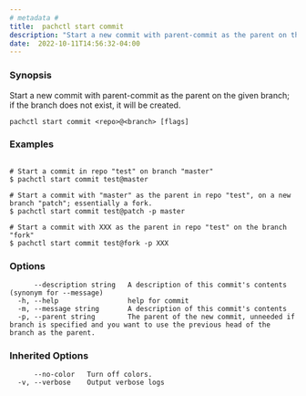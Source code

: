 ```yaml
---
# metadata # 
title:  pachctl start commit
description: "Start a new commit with parent-commit as the parent on the given branch; if the branch does not exist, it will be created."
date:  2022-10-11T14:56:32-04:00
---
```


### Synopsis

Start a new commit with parent-commit as the parent on the given branch; if the branch does not exist, it will be created.

```
pachctl start commit <repo>@<branch> [flags]
```

### Examples

```

# Start a commit in repo "test" on branch "master"
$ pachctl start commit test@master

# Start a commit with "master" as the parent in repo "test", on a new branch "patch"; essentially a fork.
$ pachctl start commit test@patch -p master

# Start a commit with XXX as the parent in repo "test" on the branch "fork"
$ pachctl start commit test@fork -p XXX
```

### Options

```
      --description string   A description of this commit's contents (synonym for --message)
  -h, --help                 help for commit
  -m, --message string       A description of this commit's contents
  -p, --parent string        The parent of the new commit, unneeded if branch is specified and you want to use the previous head of the branch as the parent.
```

### Inherited Options

```
      --no-color   Turn off colors.
  -v, --verbose    Output verbose logs
```

